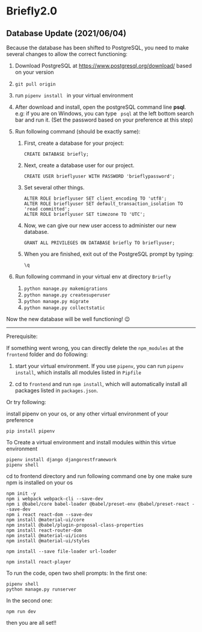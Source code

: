 # Briefly2.0



## Database Update (2021/06/04)

Because the database has been shifted to PostgreSQL, you need to make several changes to allow the correct functioning:

1. Download PostgreSQL at https://www.postgresql.org/download/ based on your version

2. `git pull origin`

3. run `pipenv install ` in your virtual environment

4. After download and install, open the postgreSQL command line **psql**. e.g: if you are on Windows, you can type ` psql` at the left bottom search bar and run it. (Set the password based on your preference at this step)

5. Run following command (should be exactly same): 

   1. First, create a database for your project:

      `CREATE DATABASE briefly;`

   2. Next, create a database user for our project.

      `CREATE USER brieflyuser WITH PASSWORD 'brieflypassword';`

   3. Set several other things.

      ```
      ALTER ROLE brieflyuser SET client_encoding TO 'utf8';
      ALTER ROLE brieflyuser SET default_transaction_isolation TO 'read committed';
      ALTER ROLE brieflyuser SET timezone TO 'UTC';
      ```

   4. Now, we can give our new user access to administer our new database.

      `GRANT ALL PRIVILEGES ON DATABASE briefly TO brieflyuser;`

   5. When you are finished, exit out of the PostgreSQL prompt by typing:

      ```bash
      \q
      ```

6. Run following command in your virtual env at directory `Briefly`

   1. `python manage.py makemigrations`
   2. `python manage.py createsuperuser`
   3. `python manage.py migrate`
   4. `python manage.py collectstatic`

Now the new database will be well functioning!  :wink:

------

Prerequisite: 

If something went wrong, you can directly delete the `npm_modules` at the `frontend` folder and do following: 

1. start your virtual environment.  If you use `pipenv`, you can run `pipenv install`, which installs all modules listed in `Pipfile`

2. cd to `frontend` and run `npm install`, which will automatically install all packages listed in `packages.json`.


Or try following:

install pipenv on your os, or any other virtual environment of your preference
```
pip install pipenv
```
To Create a virtual environment and install modules within this virtue environment
```
pipenv install django djangorestframework
pipenv shell
```
cd to frontend directory and run following command one by one
make sure npm is installed on your os

```
npm init -y
npm i webpack webpack-cli --save-dev
npm i @babel/core babel-loader @babel/preset-env @babel/preset-react --save-dev
npm i react react-dom --save-dev
npm install @material-ui/core
npm install @babel/plugin-proposal-class-properties
npm install react-router-dom
npm install @material-ui/icons
npm install @material-ui/styles

npm install --save file-loader url-loader

npm install react-player
```
To run the code, open two shell prompts:
In the first one:
```
pipenv shell
python manage.py runserver
```
In the second one:
```
npm run dev
```
then you are all set!!


